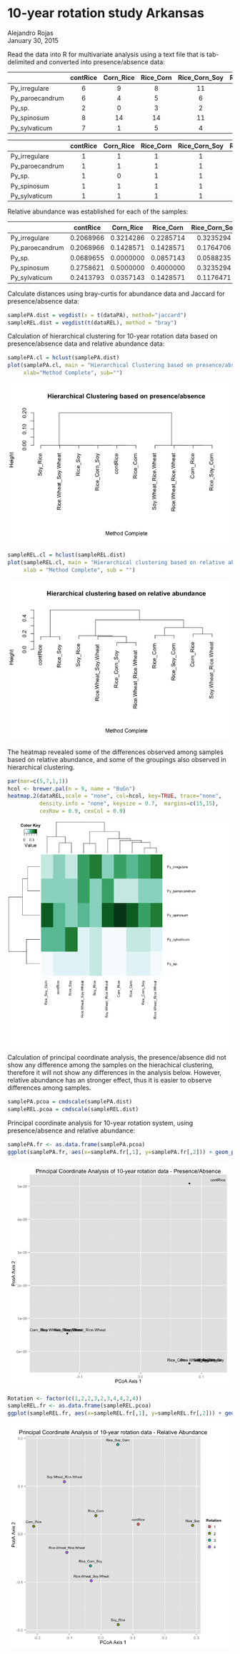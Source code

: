 # 10-year rotation study Arkansas
Alejandro Rojas  
January 30, 2015  



Read the data into R for multivariate analysis using a text file that is tab-delimited and converted into presence/absence data:

|                | contRice | Corn_Rice | Rice_Corn | Rice_Corn_Soy | Rice_Soy | Rice_Soy_Corn | Rice.Wheat_Rice.Wheat | Rice.Wheat_Soy.Wheat | Soy_Rice | Soy.Wheat_Rice.Wheat |
|:---------------|:--------:|:---------:|:---------:|:-------------:|:--------:|:-------------:|:---------------------:|:--------------------:|:--------:|:--------------------:|
|Py_irregulare   |    6     |     9     |     8     |      11       |    4     |       3       |           4           |          16          |    10    |          8           |
|Py_paroecandrum |    6     |     4     |     5     |       6       |    6     |       4       |           2           |          15          |    5     |          13          |
|Py_sp.          |    2     |     0     |     3     |       2       |    3     |       0       |           0           |          3           |    3     |          0           |
|Py_spinosum     |    8     |    14     |    14     |      11       |    5     |       9       |           4           |          14          |    5     |          17          |
|Py_sylvaticum   |    7     |     1     |     5     |       4       |    10    |       6       |           1           |          4           |    3     |          2           |



|                | contRice | Corn_Rice | Rice_Corn | Rice_Corn_Soy | Rice_Soy | Rice_Soy_Corn | Rice.Wheat_Rice.Wheat | Rice.Wheat_Soy.Wheat | Soy_Rice | Soy.Wheat_Rice.Wheat |
|:---------------|:--------:|:---------:|:---------:|:-------------:|:--------:|:-------------:|:---------------------:|:--------------------:|:--------:|:--------------------:|
|Py_irregulare   |    1     |     1     |     1     |       1       |    1     |       1       |           1           |          1           |    1     |          1           |
|Py_paroecandrum |    1     |     1     |     1     |       1       |    1     |       1       |           1           |          1           |    1     |          1           |
|Py_sp.          |    1     |     0     |     1     |       1       |    1     |       0       |           0           |          1           |    1     |          0           |
|Py_spinosum     |    1     |     1     |     1     |       1       |    1     |       1       |           1           |          1           |    1     |          1           |
|Py_sylvaticum   |    1     |     1     |     1     |       1       |    1     |       1       |           1           |          1           |    1     |          1           |

Relative abundance was established for each of the samples:

|                | contRice  | Corn_Rice | Rice_Corn | Rice_Corn_Soy | Rice_Soy  | Rice_Soy_Corn | Rice.Wheat_Rice.Wheat | Rice.Wheat_Soy.Wheat | Soy_Rice  | Soy.Wheat_Rice.Wheat |
|:---------------|:---------:|:---------:|:---------:|:-------------:|:---------:|:-------------:|:---------------------:|:--------------------:|:---------:|:--------------------:|
|Py_irregulare   | 0.2068966 | 0.3214286 | 0.2285714 |   0.3235294   | 0.1428571 |   0.1363636   |       0.3636364       |      0.3076923       | 0.3846154 |        0.200         |
|Py_paroecandrum | 0.2068966 | 0.1428571 | 0.1428571 |   0.1764706   | 0.2142857 |   0.1818182   |       0.1818182       |      0.2884615       | 0.1923077 |        0.325         |
|Py_sp.          | 0.0689655 | 0.0000000 | 0.0857143 |   0.0588235   | 0.1071429 |   0.0000000   |       0.0000000       |      0.0576923       | 0.1153846 |        0.000         |
|Py_spinosum     | 0.2758621 | 0.5000000 | 0.4000000 |   0.3235294   | 0.1785714 |   0.4090909   |       0.3636364       |      0.2692308       | 0.1923077 |        0.425         |
|Py_sylvaticum   | 0.2413793 | 0.0357143 | 0.1428571 |   0.1176471   | 0.3571429 |   0.2727273   |       0.0909091       |      0.0769231       | 0.1153846 |        0.050         |

Calculate distances using bray-curtis for abundance data and Jaccard for presence/absence data:

```r
samplePA.dist = vegdist(x = t(dataPA), method="jaccard")
sampleREL.dist = vegdist(t(dataREL), method = "bray")
```

Calculation of hierarchical clustering for 10-year rotation data based on presence/absence data and relative abundance data:

```r
samplePA.cl = hclust(samplePA.dist)
plot(samplePA.cl, main = "Hierarchical Clustering based on presence/absence", 
     xlab="Method Complete", sub="")
```

![](Analysis_Species_files/figure-html/unnamed-chunk-5-1.png) 

```r
sampleREL.cl = hclust(sampleREL.dist)
plot(sampleREL.cl, main = "Hierarchical clustering based on relative abundance",
     xlab = "Method Complete", sub = "")
```

![](Analysis_Species_files/figure-html/unnamed-chunk-5-2.png) 

The heatmap revealed some of the differences observed among samples based on relative abundance, and some of the groupings also observed in hierarchical clustering.

```r
par(mar=c(5,7,1,1))
hcol <- brewer.pal(n = 9, name = "BuGn")
heatmap.2(dataREL,scale = "none", col=hcol, key=TRUE, trace="none", 
          density.info = "none", keysize = 0.7,  margins=c(15,15),
          cexRow = 0.9, cexCol = 0.9)
```

![](Analysis_Species_files/figure-html/unnamed-chunk-6-1.png) 

Calculation of principal coordinate analysis, the presence/absence did not show any difference among the samples on the hierachical clustering, therefore it will not show any differences in the analysis below.  However, relative abundance has an stronger effect, thus it is easier to observe differences among samples.

```r
samplePA.pcoa = cmdscale(samplePA.dist)
sampleREL.pcoa = cmdscale(sampleREL.dist)
```

Principal coordinate analysis for 10-year rotation system, using presence/absence and relative abundance:

```r
samplePA.fr <- as.data.frame(samplePA.pcoa)
ggplot(samplePA.fr, aes(x=samplePA.fr[,1], y=samplePA.fr[,2])) + geom_point() + geom_text(aes(label=row.names(samplePA.fr), size=3, vjust=-0.8), position=position_jitter(width=0.05), show_guide = FALSE) + labs(title="Principal Coordinate Analysis of 10-year rotation data - Presence/Absence", x="PCoA Axis 1", y="PcoA Axis 2")
```

![](Analysis_Species_files/figure-html/unnamed-chunk-8-1.png) 

```r
Rotation <- factor(c(1,2,2,3,2,3,4,4,2,4))
sampleREL.fr <- as.data.frame(sampleREL.pcoa)
ggplot(sampleREL.fr, aes(x=sampleREL.fr[,1], y=sampleREL.fr[,2])) + geom_point(aes(fill=Rotation), colour="black", pch=21, size=3) + geom_text(aes(label=row.names(sampleREL.fr)), size=3, vjust=-1.5, show_guide = FALSE) + labs(title="Principal Coordinate Analysis of 10-year rotation data - Relative Abundance", x="PCoA Axis 1", y="PcoA Axis 2", fill="Rotation crops")
```

![](Analysis_Species_files/figure-html/unnamed-chunk-8-2.png) 
